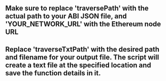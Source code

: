 ## Make sure to replace 'traversePath' with the actual path to your ABI JSON file, and 'YOUR_NETWORK_URL' with the Ethereum node URL
## Replace 'traverseTxtPath' with the desired path and filename for your output file. The script will create a text file at the specified location and save the function details in it.
